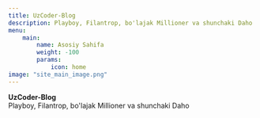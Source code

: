 ```yaml
---
title: UzCoder-Blog
description: Playboy, Filantrop, bo'lajak Millioner va shunchaki Daho
menu:
    main:
        name: Asosiy Sahifa
        weight: -100
        params:
            icon: home
image: "site_main_image.png"
---
```

**UzCoder-Blog**
<br />
Playboy, Filantrop, bo'lajak Millioner va shunchaki Daho